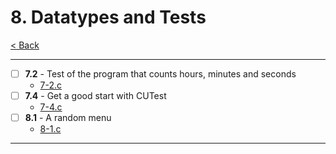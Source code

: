 # 8. Datatypes and Tests
[< Back](../README.md)

---
- [ ] **7.2** - Test of the program that counts hours, minutes and seconds
    - [7-2.c](./7-2.c)
- [ ] **7.4** - Get a good start with CUTest
    - [7-4.c](./7-4.c)
- [ ] **8.1** - A random menu
    - [8-1.c](./8-1.c)
---